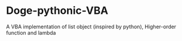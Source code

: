 # Doge-pythonic-VBA
A VBA implementation of list object (inspired by python), Higher-order function and lambda
